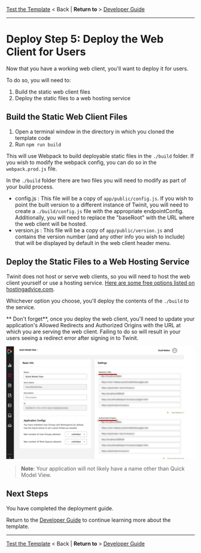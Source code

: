 [Test the Template](./d4-test.md) < Back | **Return to** > [Developer Guide](../README.md)

---

# Deploy Step 5: Deploy the Web Client for Users

Now that you have a working web client, you'll want to deploy it for users.

To do so, you will need to:

1. Build the static web client files
2. Deploy the static files to a web hosting service

## Build the Static Web Client Files

1. Open a terminal window in the directory in which you cloned the template code
2. Run ```npm run build```

This will use Webpack to build deployable static files in the ```./build``` folder. If you wish to modify the webpack config, you can do so in the ```webpack.prod.js``` file.

In the ```./build``` folder there are two files you will need to modify as part of your build process.

* config.js : This file will be a copy of ```app/public/config.js```. If you wish to point the built version to a different instance of Twinit, you will need to create a ```./build/config.js``` file with the appropriate endpointConfig. Additionally, you will need to replace the "baseRoot" with the URL where the web client will be hosted.
* version.js : This file will be a copy of ```app/public/version.js``` and contains the version number (and any other info you wish to include) that will be displayed by default in the web client header menu.

## Deploy the Static Files to a Web Hosting Service

Twinit does not host or serve web clients, so you will need to host the web client yourself or use a hosting service. [Here are some free options listed on hostingadvice.com](https://www.hostingadvice.com/how-to/best-static-web-hosting/#free).

Whichever option you choose, you'll deploy the contents of the ```./build``` to the service.

** Don't forget**, once you deploy the web client, you'll need to update your application's Allowed Redirects and Authorized Origins with the URL at which you are serving the web client. Failing to do so will result in your users seeing a redirect error after signing in to Twinit.

![redirects orgins](../../img/redirects-origins.jpg)

> **Note**: Your application will not likely have a name other than Quick Model View.

## Next Steps

You have completed the deployment guide.

Return to the [Developer Guide](../README.md) to continue learning more about the template.

---
[Test the Template](./d4-test.md) < Back | **Return to** > [Developer Guide](../README.md)